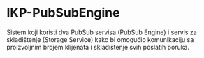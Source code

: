 # IKP-PubSubEngine
Sistem koji koristi dva PubSub servisa (PubSub Engine) i servis za skladištenje (Storage Service) kako bi omogućio komunikaciju sa proizvoljnim brojem klijenata i skladištenje svih poslatih poruka.
